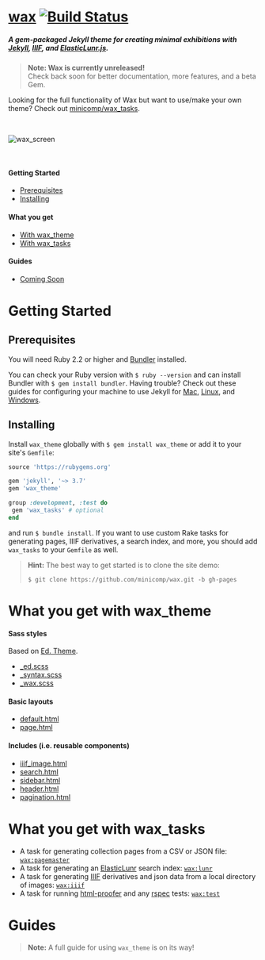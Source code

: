 # [wax](https://minicomp.github.io/wax/) [![Build Status](https://travis-ci.org/mnyrop/wax.svg?branch=master)](https://travis-ci.org/mnyrop/wax)


##### A gem-packaged Jekyll theme for creating minimal exhibitions with [Jekyll](http://jekyllrb.com), [IIIF](http://iiif.io), and [ElasticLunr.js](http://elasticlunr.com).

> __Note: Wax is currently unreleased!__ <br> Check back soon for better documentation, more features, and a beta Gem.


Looking for the full functionality of Wax but want to use/make your own theme? Check out [minicomp/wax_tasks](https://github.com/minicomp/wax_tasks).

<br>

![wax_screen](https://github.com/mnyrop/wax_tasks/raw/master/docs/wax_screen.gif?raw=true)

<br>

#### Getting Started
- [Prerequisites](#prerequisites)
- [Installing](#installing)

#### What you get
- [With wax_theme](#what-you-get-with-wax_theme)
- [With wax_tasks](#what-you-get-with-wax_tasks)

#### Guides
- [Coming Soon](#guides)


# Getting Started

## Prerequisites

You will need Ruby 2.2 or higher and [Bundler](https://rubygems.org/gems/bundler) installed.

You can check your Ruby version with `$ ruby --version` and can install Bundler with `$ gem install bundler`. Having trouble? Check out these guides for configuring your machine to use Jekyll for [Mac](https://learn.cloudcannon.com/jekyll/install-jekyll-on-os-x/), [Linux](https://learn.cloudcannon.com/jekyll/install-jekyll-on-linux/), and [Windows](https://jekyllrb.com/docs/windows/).

## Installing

Install `wax_theme` globally with `$ gem install wax_theme` or add it to your site's `Gemfile`:

```ruby
source 'https://rubygems.org'

gem 'jekyll', '~> 3.7'
gem 'wax_theme'

group :development, :test do
 gem 'wax_tasks' # optional
end

```

and run `$ bundle install`. If you want to use custom Rake tasks for generating pages, IIIF derivatives, a search index, and more, you should add `wax_tasks` to your `Gemfile` as well.

> __Hint:__ The best way to get started is to clone the site demo:
>
> `$ git clone https://github.com/minicomp/wax.git -b gh-pages`

# What you get with wax_theme

#### Sass styles
Based on [Ed. Theme](https://github.com/minicomp/ed).
- [\_ed.scss](https://github.com/mnyrop/wax/blob/master/_sass/_ed.scss)
- [\_syntax.scss](https://github.com/mnyrop/wax/blob/master/_sass/_synatx.scss)
- [\_wax.scss](https://github.com/mnyrop/wax/blob/master/_sass/_wax.scss)

#### Basic layouts
- [default.html](https://github.com/mnyrop/wax/blob/master/_layouts/default.html)
- [page.html](https://github.com/mnyrop/wax/blob/master/_layouts/page.html)

#### Includes (i.e. reusable components)
- [iiif_image.html](https://github.com/mnyrop/wax/blob/master/_includes/iiif_image.html)
- [search.html](https://github.com/mnyrop/wax/blob/master/_includes/search.html)
- [sidebar.html](https://github.com/mnyrop/wax/blob/master/_includes/sidebar.html)
- [header.html](https://github.com/mnyrop/wax/blob/master/_includes/header.html)
- [pagination.html](https://github.com/mnyrop/wax/blob/master/_includes/pagination.html)


# What you get with wax_tasks

- A task for generating collection pages from a CSV or JSON file: [`wax:pagemaster`](https://github.com/mnyrop/wax_tasks#waxpagemaster)
- A task for generating an [ElasticLunr](http://elasticlunr.com) search index: [`wax:lunr`](https://github.com/mnyrop/wax_tasks#waxlunr)
- A task for generating [IIIF](http://iiif.io/) derivatives and json data from a local directory of images: [`wax:iiif`](https://github.com/mnyrop/wax_tasks#waxiiif)
- A task for running [html-proofer](https://github.com/gjtorikian/html-proofer) and any [rspec](http://rspec.info/) tests: [`wax:test`](https://github.com/mnyrop/wax_tasks#waxtest)

# Guides
> __Note:__ A full guide for using `wax_theme` is on its way!
